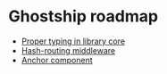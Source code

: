 # Ghostship roadmap

- [Proper typing in library core](../src/ghostship.tsx)
- [Hash-routing middleware](../src/hash-middleware.ts)
- [Anchor component](../src/anchor.tsx)
